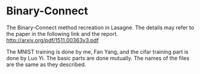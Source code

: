 # Binary-Connect

The Binary-Connect method recreation in Lasagne. The details may refer to the paper in the following link and the report.
http://arxiv.org/pdf/1511.00363v3.pdf

The MNIST training is done by me, Fan Yang, and the cifar training part is done by Luo Yi.
The basic parts are done mutually.
The names of the files are the same as they described. 
